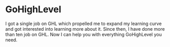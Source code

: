 # GoHighLevel
I got a single job on GHL which propelled me to expand my learning curve and got interested into learning more about it. Since then, I have done more than ten job on GHL. Now I can help you with everything GoHighLevel you need.

